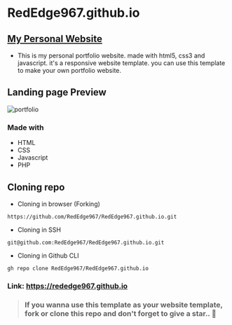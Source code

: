 # RedEdge967.github.io

## [My Personal Website](https://rededge967.github.io)
- This is my personal portfolio website. made with html5, css3 and javascript. it's a responsive website template. you can use this template to make your own portfolio website.

## Landing page Preview
![portfolio](https://user-images.githubusercontent.com/91379432/145203876-d86b0973-de45-4926-b669-6e8c00849c74.PNG)


[](https://user-images.githubusercontent.com/91379432/145205784-a56af835-6fd9-4b0d-a15c-840bf51f8552.mp4)

### Made with
- HTML
- CSS
- Javascript
- PHP

## Cloning repo
- Cloning in browser (Forking)
```
https://github.com/RedEdge967/RedEdge967.github.io.git
```
- Cloning in SSH
```
git@github.com:RedEdge967/RedEdge967.github.io.git
```
- Cloning in Github CLI
```
gh repo clone RedEdge967/RedEdge967.github.io
```

### Link: https://rededge967.github.io

> ### If you wanna use this template as your website template, fork or clone this repo and don't forget to give a star.. 🌟
